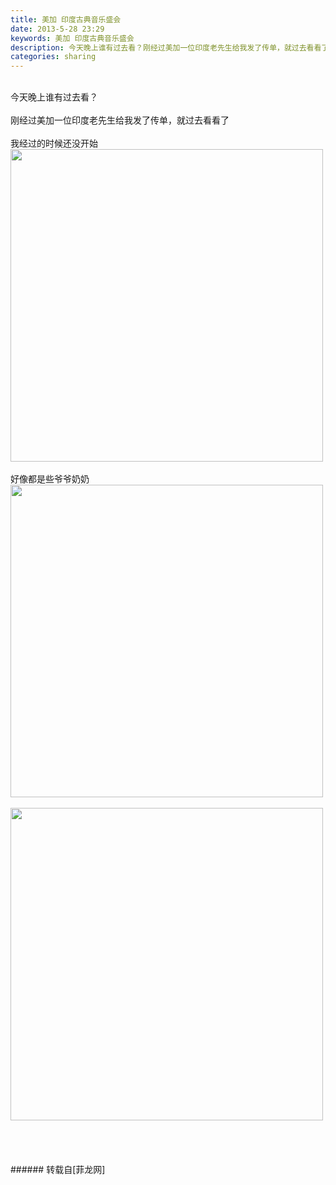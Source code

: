 ```yaml
---
title: 美加 印度古典音乐盛会
date: 2013-5-28 23:29
keywords: 美加 印度古典音乐盛会
description: 今天晚上谁有过去看？刚经过美加一位印度老先生给我发了传单，就过去看看了我经过的时候还没开始好像都是些爷爷奶奶
categories: sharing
---
```

<td class="t_f" id="postmessage_761">

<br/>
今天晚上谁有过去看？<br/>
<br/>
刚经过美加一位印度老先生给我发了传单，就过去看看了<br/>
<br/>
我经过的时候还没开始<br/>

<img aid="1117" class="zoom" data-cf-modified-3611c3f5266294372f8d59f3-="" file="data/attachment/forum/201305/28/232849wacca5r2a20azjw8.jpg" id="aimg_1117" inpost="1" onclick="" onmouseover="" src="http://www.flw.ph/data/attachment/forum/201305/28/232849wacca5r2a20azjw8.jpg" width="500" zoomfile="data/attachment/forum/201305/28/232849wacca5r2a20azjw8.jpg"/>


<br/>
<br/>
好像都是些爷爷奶奶<br/>

<img aid="1116" class="zoom" data-cf-modified-3611c3f5266294372f8d59f3-="" file="data/attachment/forum/201305/28/232845gq60w7iqim206tiq.jpg" id="aimg_1116" inpost="1" onclick="" onmouseover="" src="http://www.flw.ph/data/attachment/forum/201305/28/232845gq60w7iqim206tiq.jpg" width="500" zoomfile="data/attachment/forum/201305/28/232845gq60w7iqim206tiq.jpg"/>


<br/>
<br/>

<img aid="1118" class="zoom" data-cf-modified-3611c3f5266294372f8d59f3-="" file="data/attachment/forum/201305/28/232853sbftiow0mwxwaab5.jpg" id="aimg_1118" inpost="1" onclick="" onmouseover="" src="http://www.flw.ph/data/attachment/forum/201305/28/232853sbftiow0mwxwaab5.jpg" width="500" zoomfile="data/attachment/forum/201305/28/232853sbftiow0mwxwaab5.jpg"/>


<br/>
<br/>
<br/>
<br/>
<br/>
</td>
###### 转载自[菲龙网]